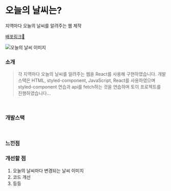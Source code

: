 # 오늘의 날씨는?

지역마다 오늘의 날씨를 알려주는 웹 제작

[배포링크:elephant:]()

![오늘의 날씨 이미지]()

### 소개

> 각 지역마다 오늘의 날씨를 알려주는 웹을 React를 사용해 구현하였습니다. 개발스택은 HTML, styled-component, JavaScript, React를 사용하였으며 styled-component 연습과 api를 fetch하는 것을 연습하며 토이 프로젝트를 진행하였습니다...

<br>

### 개발스택

<br>

### 느낀점

### 개선할 점

1. 오늘의 날씨마다 변경되는 날씨 이미지
2. 코드 개선
3. 등등
